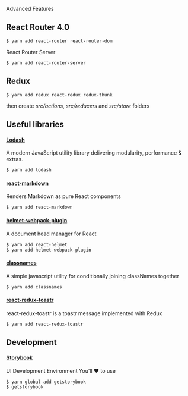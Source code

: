 Advanced Features
## React Router 4.0
```
$ yarn add react-router react-router-dom
```
React Router Server
```
$ yarn add react-router-server
```
## Redux
```
$ yarn add redux react-redux redux-thunk
```
then create *src/actions*, *src/reducers* and *src/store* folders
## Useful libraries
#### [Lodash](https://lodash.com/)
A modern JavaScript utility library delivering modularity, performance & extras.
```
$ yarn add lodash
```
#### [react-markdown](https://github.com/rexxars/react-markdown)
Renders Markdown as pure React components
```
$ yarn add react-markdown
```
#### [helmet-webpack-plugin](https://github.com/janoist1/helmet-webpack-plugin)
A document head manager for React
```
$ yarn add react-helmet
$ yarn add helmet-webpack-plugin
```
#### [classnames](https://github.com/JedWatson/classnames)
A simple javascript utility for conditionally joining classNames together
```
$ yarn add classnames
```
#### [react-redux-toastr](https://github.com/diegoddox/react-redux-toastr)
react-redux-toastr is a toastr message implemented with Redux
```
$ yarn add react-redux-toastr
```
## Development
#### [Storybook](https://getstorybook.io/)
UI Development Environment You'll ❤ to use
```
$ yarn global add getstorybook
$ getstorybook
```